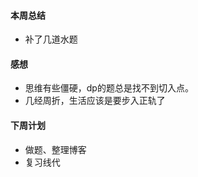 #### 本周总结

+  补了几道水题

#### 感想

+  思维有些僵硬，dp的题总是找不到切入点。
+  几经周折，生活应该是要步入正轨了

#### 下周计划

+  做题、整理博客
+  复习线代




